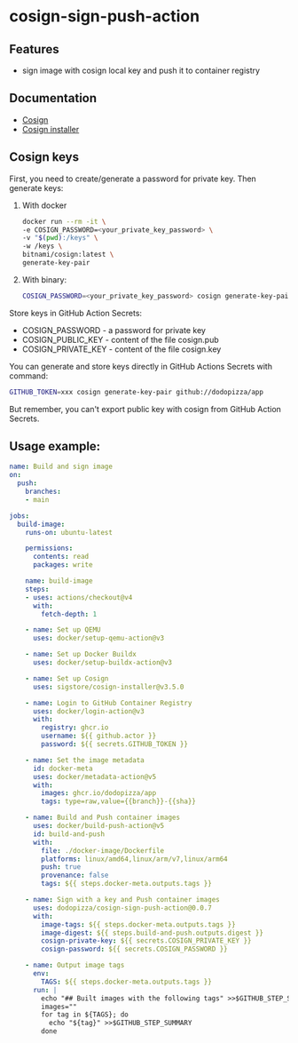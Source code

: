 # cosign-sign-push-action

## Features

- sign image with cosign local key and push it to container registry

## Documentation

- [Cosign](https://docs.sigstore.dev/)
- [Cosign installer](https://github.com/sigstore/cosign-installer/)

## Cosign keys

First, you need to create/generate a password for private key. Then generate keys:

1. With docker

    ```bash
    docker run --rm -it \
    -e COSIGN_PASSWORD=<your_private_key_password> \
    -v "$(pwd):/keys" \
    -w /keys \
    bitnami/cosign:latest \
    generate-key-pair
    ```

2. With binary:

    ```bash
    COSIGN_PASSWORD=<your_private_key_password> cosign generate-key-pair
    ```

Store keys in GitHub Action Secrets:

- COSIGN_PASSWORD - a password for private key
- COSIGN_PUBLIC_KEY - content of the file cosign.pub
- COSIGN_PRIVATE_KEY - content of the file cosign.key

You can generate and store keys directly in GitHub Actions Secrets with command:

```bash
GITHUB_TOKEN=xxx cosign generate-key-pair github://dodopizza/app
```

But remember, you can't export public key with cosign from GitHub Action Secrets. 

## Usage example:

```yaml
name: Build and sign image
on:
  push:
    branches:
    - main

jobs:
  build-image:
    runs-on: ubuntu-latest

    permissions:
      contents: read
      packages: write

    name: build-image
    steps:
    - uses: actions/checkout@v4
      with:
        fetch-depth: 1

    - name: Set up QEMU
      uses: docker/setup-qemu-action@v3

    - name: Set up Docker Buildx
      uses: docker/setup-buildx-action@v3

    - name: Set up Cosign
      uses: sigstore/cosign-installer@v3.5.0

    - name: Login to GitHub Container Registry
      uses: docker/login-action@v3
      with:
        registry: ghcr.io
        username: ${{ github.actor }}
        password: ${{ secrets.GITHUB_TOKEN }}

    - name: Set the image metadata
      id: docker-meta
      uses: docker/metadata-action@v5
      with:
        images: ghcr.io/dodopizza/app
        tags: type=raw,value={{branch}}-{{sha}}

    - name: Build and Push container images
      uses: docker/build-push-action@v5
      id: build-and-push
      with:
        file: ./docker-image/Dockerfile
        platforms: linux/amd64,linux/arm/v7,linux/arm64
        push: true
        provenance: false
        tags: ${{ steps.docker-meta.outputs.tags }}

    - name: Sign with a key and Push container images
      uses: dodopizza/cosign-sign-push-action@0.0.7
      with:
        image-tags: ${{ steps.docker-meta.outputs.tags }}
        image-digest: ${{ steps.build-and-push.outputs.digest }}
        cosign-private-key: ${{ secrets.COSIGN_PRIVATE_KEY }}
        cosign-password: ${{ secrets.COSIGN_PASSWORD }}

    - name: Output image tags
      env:
        TAGS: ${{ steps.docker-meta.outputs.tags }}
      run: |
        echo "## Built images with the following tags" >>$GITHUB_STEP_SUMMARY
        images=""
        for tag in ${TAGS}; do
          echo "${tag}" >>$GITHUB_STEP_SUMMARY
        done
```